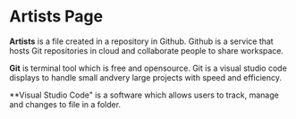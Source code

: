 # Artists Page
 **Artists** is a file created in a repository in Github. Github is a service that hosts Git repositories in cloud and collaborate people to share workspace. 


 **Git** is terminal tool which is free and opensource. Git is a visual studio code displays to handle small andvery large projects with speed and efficiency. 
 
 **Visual Studio Code" is a software which allows users to track, manage and changes to file in a folder.
